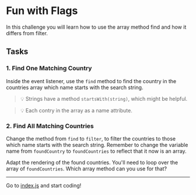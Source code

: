 # Fun with Flags

In this challenge you will learn how to use the array method find and how it differs from filter.

## Tasks

### 1. Find One Matching Country

Inside the event listener, use the `find` method to find the country in the countries array which name starts with the search string.

> 💡 Strings have a method `startsWith(string)`, which might be helpful.

> 💡 Each contry in the array as a name attribute.

### 2. Find All Matching Countries

Change the method from `find` to `filter`, to filter the countries to those which name starts with the search string. Remember to change the variable name from `foundCountry` to `foundCountries` to reflect that it now is an array.

Adapt the rendering of the found countries. You'll need to loop over the array of `foundCountries`. Which array method can you use for that?

---

Go to [index.js](./index.js) and start coding!
